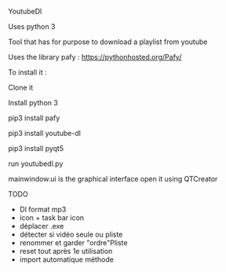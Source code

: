 YoutubeDl


Uses python 3

Tool that has for purpose to download a playlist from youtube 

Uses the library pafy : https://pythonhosted.org/Pafy/


To install it :

Clone it

Install python 3 

pip3 install pafy 

pip3 install youtube-dl

pip3 install pyqt5


run youtubedl.py


mainwindow.ui is the graphical interface open it using QTCreator


TODO 
- Dl format mp3 
- icon + task bar icon
- déplacer .exe 
- détecter si vidéo seule ou pliste
- renommer et garder "ordre"Pliste
- reset tout après 1e utilisation
- import automatique méthode
